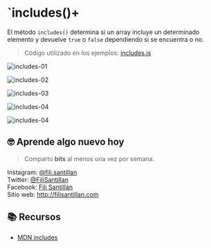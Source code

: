 # `includes()+

El método `includes()` determina si un array incluye un determinado elemento y devuelve `true` o `false` dependiendo si se encuentra o no.

> Código utilizado en los ejemplos: [includes.js](/BitSnack/includes/includes.js)

![includes-01](./includes-01.png)

![includes-02](./includes-02.png)

![includes-03](./includes-03.png)

![includes-04](./includes-04.png)

![includes-04](./includes-05.png)

## 🤓 Aprende algo nuevo hoy

> Comparto **bits** al menos una vez por semana.

Instagram: [@fili.santillan](https://www.instagram.com/fili.santillan/)  
Twitter: [@FiliSantillan](https://twitter.com/FiliSantillan)  
Facebook: [Fili Santillán](https://www.facebook.com/FiliSantillan96/)  
Sitio web: http://filisantillan.com  

## 📚 Recursos

- [MDN includes](https://developer.mozilla.org/es/docs/Web/JavaScript/Referencia/Objetos_globales/Array/includes)